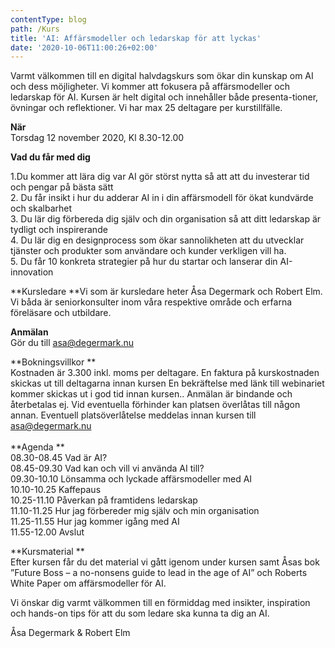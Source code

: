 ```yaml
---
contentType: blog
path: /Kurs
title: 'AI: Affärsmodeller och ledarskap för att lyckas'
date: '2020-10-06T11:00:26+02:00'
---
```

Varmt välkommen till en digital halvdagskurs som ökar din kunskap om AI och dess möjligheter. Vi kommer att fokusera på affärsmodeller och ledarskap för AI. Kursen är helt digital och innehåller både presenta-tioner, övningar och reflektioner. Vi har max 25 deltagare per kurstillfälle. 

**När**\
Torsdag 12 november 2020, Kl 8.30-12.00 

**Vad du får med dig**

1.Du kommer att lära dig var AI gör störst nytta så att att du investerar tid och pengar på bästa sätt\
2. Du får insikt i hur du adderar AI in i din affärsmodell för ökat kundvärde och skalbarhet\
3. Du lär dig förbereda dig själv och din organisation så att ditt ledarskap är tydligt och inspirerande\
4. Du lär dig en designprocess som ökar sannolikheten att du utvecklar tjänster och produkter som användare och kunder verkligen vill ha.\
5. Du får 10 konkreta strategier på hur du startar och lanserar din AI-innovation

**Kursledare
**Vi som är kursledare heter Åsa Degermark och Robert Elm. Vi båda är seniorkonsulter inom våra respektive område och erfarna föreläsare och utbildare. 

**Anmälan**\
Gör du till asa@degermark.nu 

**Bokningsvillkor
**\
Kostnaden är 3.300 inkl. moms per deltagare. En faktura på kurskostnaden skickas ut till deltagarna innan kursen En bekräftelse med länk till webinariet kommer skickas ut i god tid innan kursen.. Anmälan är bindande och återbetalas ej. Vid eventuella förhinder kan platsen överlåtas till någon annan. Eventuell platsöverlåtelse meddelas innan kursen till asa@degermark.nu 
\
\
**Agenda
**\
08.30-08.45 Vad är AI?\
08.45-09.30 Vad kan och vill vi använda AI till?\
09.30-10.10 Lönsamma och lyckade affärsmodeller med AI\
10.10-10.25 Kaffepaus\
10.25-11.10 Påverkan på framtidens ledarskap\
11.10-11.25 Hur jag förbereder mig själv och min organisation\
11.25-11.55 Hur jag kommer igång med AI\
11.55-12.00 Avslut

**Kursmaterial
**\
Efter kursen får du det material vi gått igenom under kursen samt Åsas bok ”Future Boss – a no-nonsens guide to lead in the age of AI” och Roberts White Paper om affärsmodeller för AI. 

Vi önskar dig varmt välkommen till en förmiddag med insikter, inspiration och hands-on tips för att du som ledare ska kunna ta dig an AI. 

Åsa Degermark & Robert Elm
